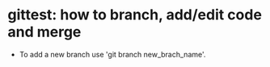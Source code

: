 # gittest: how to branch, add/edit code and merge

- To add a new branch use 'git branch new_brach_name'.
